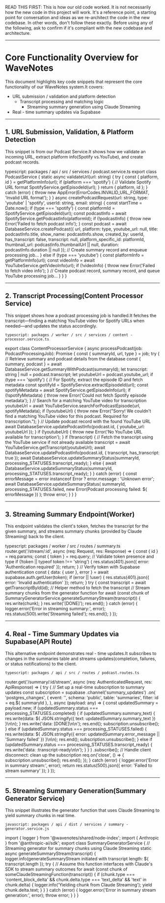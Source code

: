 READ THIS FIRST:
This is how our old code worked. It is not necessarily how the new code in this project will work. It's a reference point, a starting point for conversation and ideas as we re-architect the code in the new codebase. In other words, don't follow these exactly. Before using any of the following, ask to confirm if it's compliant with the new codebase and architecture.
*****

# Core Functionality Overview for WaveNotes

This document highlights key code snippets that represent the core functionality of our WaveNotes system.It covers:

- URL submission / validation and platform detection
    - Transcript processing and matching logic
        - Streaming summary generation using Claude Streaming
- Real - time summary updates via Supabase

---

## 1. URL Submission, Validation, & Platform Detection

This snippet is from our Podcast Service.It shows how we validate an incoming URL, extract platform info(Spotify vs.YouTube), and create podcast records.





typescript: packages / api / src / services / podcast.service.ts
export class PodcastService {
    static async validateUrl(url: string) {
        try {
            const { platform, id } = getPlatformInfo(url);
            if (platform === 'spotify') {
                // Validate Spotify URL format
                SpotifyService.getEpisodeId(url);
            }
            return { platform, id };
        } catch (error) {
            throw new AppError(ErrorCodes.INVALID_URL_FORMAT, 'Invalid URL format');
        }
    }
    async createPodcastRequest(url: string, type: 'youtube' | 'spotify', userId: string, email: string) {
        const startTime = Date.now();
        if (type === 'spotify') {
            const platformId = SpotifyService.getEpisodeId(url);
            const podcastInfo = await SpotifyService.getPodcastInfo(platformId);
            if (!podcastInfo) {
                throw new Error('Failed to fetch podcast info');
            }
            const podcast = await DatabaseService.createPodcast({
                url,
                platform: type,
                youtube_url: null,
                title: podcastInfo.title,
                show_name: podcastInfo.show,
                created_by: userId,
                has_transcript: false,
                transcript: null,
                platform_specific_id: platformId,
                thumbnail_url: podcastInfo.thumbnailUrl || null,
                duration: podcastInfo.duration || null
            });
            // Create summary record and enqueue processing job...
        } else if (type === 'youtube') {
            const platformInfo = getPlatformInfo(url);
            const videoInfo = await YouTubeService.getVideoInfo(url);
            if (!videoInfo) {
                throw new Error('Failed to fetch video info');
            }
            // Create podcast record, summary record, and queue YouTube processing job...
        }
    }
}






---

## 2. Transcript Processing(Content Processor Service)

This snippet shows how a podcast processing job is handled.It fetches the transcript—finding a matching YouTube video for Spotify URLs when needed—and updates the status accordingly.


    typescript: packages / worker / src / services / content - processor.service.ts
export class ContentProcessorService {
    async processPodcast(job: PodcastProcessingJob): Promise<void> {
        const { summaryId, url, type } = job;
        try {
            // Retrieve summary and podcast details from the database
            const { summary, podcast } = await DatabaseService.getSummaryWithPodcast(summaryId);
            let transcript: string | null = podcast.transcript;
            let youtubeUrl = podcast.youtube_url;
            if (type === 'spotify') {
                // For Spotify, extract the episode ID and fetch metadata
                const spotifyId = SpotifyService.extractEpisodeId(url);
                const spotifyMetadata = await SpotifyService.getEpisodeInfo(url);
                if (!spotifyMetadata) {
                    throw new Error('Could not fetch Spotify episode metadata');
                }
                // Search for a matching YouTube video for transcription
                youtubeUrl = await YouTubeService.searchForPodcastEpisode(url, spotifyMetadata);
                if (!youtubeUrl) {
                    throw new Error("Sorry! We couldn't find a matching YouTube video for this podcast. Required for transcription.");
                }
                // Update podcast record with the found YouTube URL
                await DatabaseService.updatePodcastInfo(podcast.id, { youtube_url: youtubeUrl });
            }
            if (!youtubeUrl) {
                throw new Error('No YouTube URL available for transcription');
            }
            if (!transcript) {
                // Fetch the transcript using the YouTube service if not already available
                transcript = await YouTubeService.getTranscript(youtubeUrl);
                await DatabaseService.updatePodcastInfo(podcast.id, {
                    transcript,
                    has_transcript: true
                });
                await DatabaseService.updateSummaryStatus(summaryId, processing_STATUSES.transcript_ready);
            } else {
                await DatabaseService.updateSummaryStatus(summaryId, processing_STATUSES.transcript_ready);
            }
        } catch (error) {
            const errorMessage = error instanceof Error ? error.message : 'Unknown error';
            await DatabaseService.updateSummaryStatus(
                summaryId,
                processing_STATUSES.failed,
                new Error(Podcast processing failed: ${ errorMessage })
            );
            throw error;
        }
    }
}





---

## 3. Streaming Summary Endpoint(Worker)

This endpoint validates the client's token, fetches the transcript for the given summary, and streams summary chunks (provided by Claude Streaming) back to the client.


typescript: packages / worker / src / routes / summary.ts
router.get('/stream/:id', async (req: Request, res: Response) => {
    const { id } = req.params;
    const { token } = req.query;
    // Validate token presence and type
    if (!token || typeof token !== 'string') {
        res.status(401).json({ error: 'Authentication required' });
        return;
    }
    // Verify token with Supabase authentication
    const { data: { user }, error } = await supabase.auth.getUser(token);
    if (error || !user) {
        res.status(401).json({ error: 'Invalid authentication' });
        return;
    }
    try {
        const transcript = await getTranscriptById(id); // Helper method to fetch the transcript
        // Stream summary chunks from the generator function
        for await (const chunk of SummaryGeneratorService.generateSummaryStream(transcript)) {
            res.write(chunk);
        }
        res.write('[DONE]');
        res.end();
    } catch (error) {
        logger.error('Error in streaming summary:', error);
        res.status(500).write('Streaming failed');
        res.end();
    }
});





---

## 4. Real - Time Summary Updates via Supabase(API Route)

This alternative endpoint demonstrates real - time updates.It subscribes to changes in the summaries table and streams updates(completion, failures, or status notifications) to the client.


    typescript: packages / api / src / routes / podcast.routes.ts
router.get('/summary/:id/stream', async (req: AuthenticatedRequest, res: ApiResponse) => {
    try {
        // Set up a real-time subscription to summary updates
        const subscription = supabase
            .channel('summary_updates')
            .on(
                'postgres_changes',
                {
                    event: '',
                    schema: 'public',
                    table: 'summaries',
                    filter: id = eq.${ summaryId },
},
    async (payload: any) => {
        const updatedSummary = payload.new;
        if (updatedSummary.status === processing_STATUSES.completed) {
            if (updatedSummary.summary_text) {
                res.write(data: ${ JSON.stringify({ text: updatedSummary.summary_text }) }\n\n);
            }
            res.write('data: [DONE]\n\n');
            res.end();
            subscription.unsubscribe();
        } else if (updatedSummary.status === processing_STATUSES.failed) {
            res.write(data: ${ JSON.stringify({ error: updatedSummary.error_message || 'Summary failed' }) }\n\n);
            res.end();
            subscription.unsubscribe();
        } else if (updatedSummary.status === processing_STATUSES.transcript_ready) {
            res.write('data: :transcript-ready\n\n');
        }
    }
)
    .subscribe();
// Handle client disconnect: clean up the subscription
req.on('close', () => {
    subscription.unsubscribe();
    res.end();
});
} catch (error) {
    logger.error('Error in summary stream:', error);
    return res.status(500).json({ error: 'Failed to stream summary' });
}
});





---

## 5. Streaming Summary Generation(Summary Generator Service)

This snippet illustrates the generator function that uses Claude Streaming to yield summary chunks in real time.


    javascript: packages / api / dist / services / summary - generator.service.js
import { logger } from '@wavenotes/shared/node-index';
import { Anthropic } from '@anthropic-ai/sdk';
export class SummaryGeneratorService {
    // Streaming generator for summary chunks using Claude Streaming
    static async generateSummaryStream(transcript) {
        logger.info(generateSummaryStream initiated with transcript length: ${ transcript.length });
        try {
            // Assume this function interfaces with Claude's SDK to stream summary outcomes
            for await (const chunk of someClaudeStreamingFunction(transcript)) {
                if (chunk.type === 'content_block_delta' &&
                    chunk.delta.type === 'text_delta' &&
                    'text' in chunk.delta) {
                    logger.info('Yielding chunk from Claude Streaming');
                    yield chunk.delta.text;
                }
            }
        } catch (error) {
            logger.error('Error in summary stream generation:', error);
            throw error;
        }
    }
}